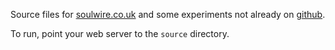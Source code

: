 Source files for [soulwire.co.uk](http://soulwire.co.uk) and some experiments not already on [github](https://github.com/soulwire/).

To run, point your web server to the `source` directory.